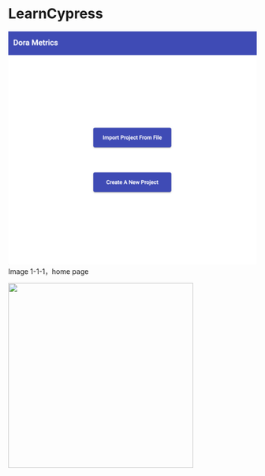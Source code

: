 # LearnCypress


![Image1-1-1](https://github.com/Guoruizi33/LearnCypress/blob/master/Image/Image1-1-1.png)
Image 1-1-1，home page

<img src = "ttps://github.com/Guoruizi33/LearnCypress/blob/master/Image/Image1-1-1.png" width = "375" height = "375">